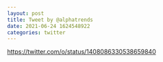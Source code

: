 ```yaml
--- 
layout: post 
title: Tweet by @alphatrends 
date: 2021-06-24 1624548922 
categories: twitter 
--- 
```

https://twitter.com/o/status/1408086330538659840